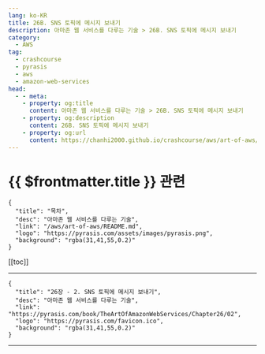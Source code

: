 ```yaml
---
lang: ko-KR
title: 26B. SNS 토픽에 메시지 보내기
description: 아마존 웹 서비스를 다루는 기술 > 26B. SNS 토픽에 메시지 보내기
category:
  - AWS
tag: 
  - crashcourse
  - pyrasis
  - aws 
  - amazon-web-services
head:
  - - meta:
    - property: og:title
      content: 아마존 웹 서비스를 다루는 기술 > 26B. SNS 토픽에 메시지 보내기
    - property: og:description
      content: 26B. SNS 토픽에 메시지 보내기
    - property: og:url
      content: https://chanhi2000.github.io/crashcourse/aws/art-of-aws/26B.html
---
```


# {{ $frontmatter.title }} 관련

```component VPCard
{
  "title": "목차",
  "desc": "아마존 웹 서비스를 다루는 기술",
  "link": "/aws/art-of-aws/README.md",
  "logo": "https://pyrasis.com/assets/images/pyrasis.png",
  "background": "rgba(31,41,55,0.2)"
}
```

[[toc]]

---

```component VPCard
{
  "title": "26장 - 2. SNS 토픽에 메시지 보내기",
  "desc": "아마존 웹 서비스를 다루는 기술",
  "link": "https://pyrasis.com/book/TheArtOfAmazonWebServices/Chapter26/02",
  "logo": "https://pyrasis.com/favicon.ico",
  "background": "rgba(31,41,55,0.2)"
}
```

<!-- TODO: 작성 -->

---

<TagLinks />